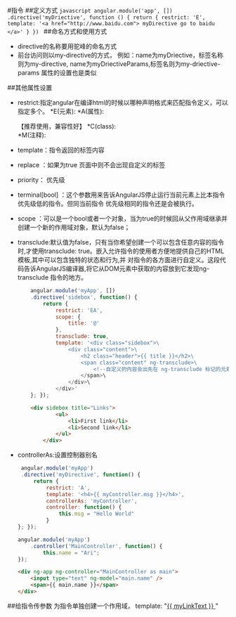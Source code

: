 #指令
##定义方式
    ```javascript
    angular.module('app', [])
        .directive('myDriective', function () {
            return {
                restrict: 'E',
                template: '<a href="http://www.baidu.com"> myDirective go to baidu </a>'
            }
        })
    ```
##命名方式和使用方式

* directive的名称要用驼峰的命名方式
* 前台访问则以my-directive的方式，
        例如：name为myDriective，标签名称则为my-directive,
             name为myDriectiveParams,标签名则为my-driective-params
        属性的设置也是类似

##其他属性设置

* restrict:指定angular在编译html的时候以哪种声明格式来匹配指令定义，可以指定多个。
        *E(元素):<my-directive>
        *A(属性):<div my-directive>   【推荐使用，兼容性好】
        *C(class):<div class="my-directive">
        *M(注释):<!--directive:my-directive-->

* template：指令返回的标签内容
* replace ：如果为true 页面中则不会出现自定义的标签<my-directive>
* priority： 优先级
* terminal[bool] ：这个参数用来告诉AngularJS停止运行当前元素上比本指令优先级低的指令。但同当前指令 优先级相同的指令还是会被执行。
* scope ：可以是一个bool或者一个对象，当为true的时候回从父作用域继承并创建一个新的作用域对象，默认为false；
* transclude:默认值为false，只有当你希望创建一个可以包含任意内容的指令时,才使用transclude: true。嵌入允许指令的使用者方便地提供自己的HTML模板,其中可以包含独特的状态和行为,并
对指令的各方面进行自定义。这段代码告诉AngularJS编译器,将它从DOM元素中获取的内容放到它发现ng-transclude 指令的地方。
    ```javascript
        angular.module('myApp', [])
        .directive('sidebox', function() {
            return {
                restrict: 'EA',
                scope: {
                    title: '@'
                },
                transclude: true,
                template: '<div class="sidebox">\
                    <div class="content">\
                        <h2 class="header">{{ title }}</h2>\
                        <span class="content" ng-transclude>\
                            <!--自定义的内容会出先在 ng-transclude 标记的元素下-->
                        </span>\
                    </div>\
                </div>'
        }; });
    ```

    ```html
        <div sidebox title="Links">
                <ul>
                    <li>First link</li>
                    <li>Second link</li>
                </ul>
        ￼￼￼￼</div>
    ```

* controllerAs:设置控制器别名
    ```javascript
     angular.module('myApp')
     .directive('myDirective', function() {
         return {
             restrict: 'A',
             template: '<h4>{{ myController.msg }}</h4>',
             controllerAs: 'myController',
             controller: function() {
                 this.msg = "Hello World"
             }
    }; });
    ```

    ```javascript
    angular.module('myApp')
        .controller('MainController', function() {
            this.name = "Ari";
    });
    ```

    ```html
    <div ng-app ng-controller="MainController as main">
        <input type="text" ng-model="main.name" />
        <span>{{ main.name }}</span>
    </div>
    ```



##给指令传参数
    为指令单独创建一个作用域，
    template: "<a href="{{ myUrl }}">{{ myLinkText }} </a>"
    